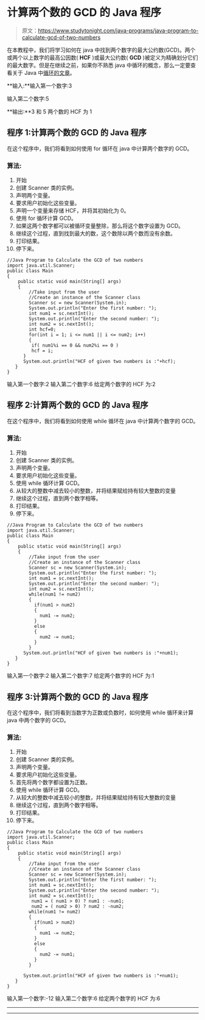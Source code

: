 # 计算两个数的 GCD 的 Java 程序

> 原文：<https://www.studytonight.com/java-programs/java-program-to-calculate-gcd-of-two-numbers>

在本教程中，我们将学习如何在 java 中找到两个数字的最大公约数(GCD)。两个或两个以上数字的最高公因数( **HCF** )或最大公约数( **GCD** )被定义为精确划分它们的最大数字。但是在继续之前，如果你不熟悉 java 中循环的概念，那么一定要查看关于 Java 中[循环的文章](https://www.studytonight.com/java/loops-in-java.php)。

**输入:**输入第一个数字:3

输入第二个数字:5

**输出:**3 和 5 两个数的 HCF 为 1

## 程序 1:计算两个数的 GCD 的 Java 程序

在这个程序中，我们将看到如何使用 for 循环在 java 中计算两个数字的 GCD。

### 算法:

1.  开始
2.  创建 Scanner 类的实例。
3.  声明两个变量。
4.  要求用户初始化这些变量。
5.  声明一个变量来存储 HCF，并将其初始化为 0。
6.  使用 for 循环计算 GCD。
7.  如果这两个数字都可以被循环变量整除，那么将这个数字设置为 GCD。
8.  继续这个过程，直到找到最大的数，这个数除以两个数而没有余数。
9.  打印结果。
10.  停下来。

```
//Java Program to Calculate the GCD of two numbers
import java.util.Scanner;  
public class Main   
{  
    public static void main(String[] args)    
    {
        //Take input from the user
        //Create an instance of the Scanner class
        Scanner sc = new Scanner(System.in); 
        System.out.println("Enter the first number: ");  
        int num1 = sc.nextInt();  
        System.out.println("Enter the second number: ");  
        int num2 = sc.nextInt();  
        int hcf=0;
        for(int i = 1; i <= num1 || i <= num2; i++) 
        {
         if( num1%i == 0 && num2%i == 0 )
         hcf = i;
      }
      System.out.println("HCF of given two numbers is :"+hcf);
   }  
} 
```

输入第一个数字:2
输入第二个数字:6
给定两个数字的 HCF 为:2

## 程序 2:计算两个数的 GCD 的 Java 程序

在这个程序中，我们将看到如何使用 while 循环在 java 中计算两个数字的 GCD。

### 算法:

1.  开始
2.  创建 Scanner 类的实例。
3.  声明两个变量。
4.  要求用户初始化这些变量。
5.  使用 while 循环计算 GCD。
6.  从较大的整数中减去较小的整数，并将结果赋给持有较大整数的变量
7.  继续这个过程，直到两个数字相等。
8.  打印结果。
9.  停下来。

```
//Java Program to Calculate the GCD of two numbers
import java.util.Scanner;  
public class Main   
{  
    public static void main(String[] args)    
    {
        //Take input from the user
        //Create an instance of the Scanner class
        Scanner sc = new Scanner(System.in); 
        System.out.println("Enter the first number: ");  
        int num1 = sc.nextInt();  
        System.out.println("Enter the second number: ");  
        int num2 = sc.nextInt();  
        while(num1 != num2) 
        {
          if(num1 > num2) 
          {
            num1 -= num2;
          }
          else 
          {
            num2 -= num1;
          }
        }
      System.out.println("HCF of given two numbers is :"+num1);
   }  
} 
```

输入第一个数字:2
输入第二个数字:7
给定两个数字的 HCF 为:1

## 程序 3:计算两个数的 GCD 的 Java 程序

在这个程序中，我们将看到当数字为正数或负数时，如何使用 while 循环来计算 java 中两个数字的 GCD。

### 算法:

1.  开始
2.  创建 Scanner 类的实例。
3.  声明两个变量。
4.  要求用户初始化这些变量。
5.  首先将两个数字都设置为正数。
6.  使用 while 循环计算 GCD。
7.  从较大的整数中减去较小的整数，并将结果赋给持有较大整数的变量
8.  继续这个过程，直到两个数字相等。
9.  打印结果。
10.  停下来。

```
//Java Program to Calculate the GCD of two numbers
import java.util.Scanner;  
public class Main   
{  
    public static void main(String[] args)    
    {
        //Take input from the user
        //Create an instance of the Scanner class
        Scanner sc = new Scanner(System.in); 
        System.out.println("Enter the first number: ");  
        int num1 = sc.nextInt();  
        System.out.println("Enter the second number: ");  
        int num2 = sc.nextInt();  
         num1 = ( num1 > 0) ? num1 : -num1;
         num2 = ( num2 > 0) ? num2 : -num2;
        while(num1 != num2) 
        {
          if(num1 > num2) 
          {
            num1 -= num2;
          }
          else 
          {
            num2 -= num1;
          }
        }

      System.out.println("HCF of given two numbers is :"+num1);
   }  
} 
```

输入第一个数字:-12
输入第二个数字:6
给定两个数字的 HCF 为:6

* * *

* * *